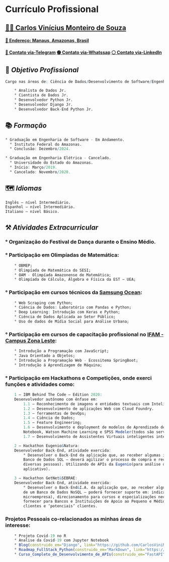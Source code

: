 # Currículo Profissional

## [👨‍💻 Carlos Vinícius Monteiro de Souza](https://carlosvinimsouza.github.io/)
#### [🔎 Endereço: Manaus, Amazonas, Brasil](https://www.google.com.br/maps/place/Manaus,+AM/@-3.0446598,-60.0371446,12z/data=!3m1!4b1!4m5!3m4!1s0x926c1bc8b37647b7:0x2b485c9ff765a9cc!8m2!3d-3.1190275!4d-60.0217314)
#### [🔵 Contato via-Telegram](https://t.me/CarlosViniMSouza) [🟢 Contato via-Whatssap](https://api.whatsapp.com/send?phone=5592992680331) [⚪️ Contato via-LinkedIn](https://www.linkedin.com/in/carlosvinimsouza/)


## 🎯 _Objetivo Profissional_
```R
Cargo nas áreas de: Ciência de Dados/Desenvolvimento de Software/Engenharia de Software:

	° Analista de Dados Jr.
	° Cientista de Dados Jr.
	° Desenvolvedor Python Jr.
	° Desenvolvedor Django Jr.
	° Desenvolvedor Back-End Python Jr.
```


## 📚 _Formação_
```R
° Graduação em Engenharia de Software - Em Andamento.
  ° Instituto Federal do Amazonas.
  ° Conclusão: Dezembro/2024.

° Graduação em Engenharia Elétrica - Cancelado.
  ° Universidade do Estado do Amazonas.
  ° Início: Março/2019.
  ° Cancelado: Novembro/2020.
```

## 🗺 _Idiomas_
```R
Inglês – nível Intermediário.
Espanhol – nível Intermediário.
Italiano – nível Básico.
```

## ⚒ _Atividades Extracurricular_

### ° Organização do Festival de Dança durante o Ensino Médio.

### ° Participação em Olimpíadas de Matemática:
```R
	° OBMEP;
	° Olimpíada de Matemática do SESI;
	° OAM - Olimpíada Amazonense de Matemática;
	° Olimpíada de Cálculo, Álgebra e Física da EST – UEA;
```

### ° Participação em cursos técnicos da [Samsung Ocean](http://www.oceanbrasil.com/):
```R
	° Web Scraping com Python;
	° Ciência de Dados: Laboratório com Pandas e Python;
	° Deep Learning: Introdução com Keras e Python;
	° Ciência de Dados Aplicada ao Setor Público;
	° Uso de dados de Mídia Social para Análise Urbana;
```

### ° Participação em cursos de capacitação profissional no [IFAM - Campus Zona Leste](http://www2.ifam.edu.br/campus/cmzl):
```R
	° Introdução a Programação com JavaScript;
	° Java Orientado a Objetos;
	° Introdução a Programação Web - Ecossitema SpringBoot;
	° Introdução á Aprendizagem de Máquina;
```

### ° Participação em Hackathons e Competições, onde exerci funções e atividades como:
```R
	1 – IBM Behind The Code – Edition 2020:
	Desenvolvedor autônomo com ênfase em:
		1.1 – Reconhecimento de imagens e entidades textuais com Inteligência Artificial;
		1.2 – Desenvolvimento de aplicações Web com Cloud Foundry.
		1.3 – ferramentas de DevOps;
		1.4 – Ciência de Dados;
		1.5 – Feature Engineering;
		1.6 – Desenvolvimento e deployment de modelos de Aprendizado de Máquina com Jupyter 
		Notebook, Watson Machine Learning e SPSS Modeler(todos são serviços disponibilizados na IBM Cloud);
		1.7 – Desenvolvimento de Assistentes Virtuais inteligentes integrados com APIs e Microsserviços;
```
```R
	2 – Hackathon Eugenio&Natura:
	Desenvolvedor Back-End, atividade exercida:
		° Desenvolver o Back-End da aplicação que, ao receber algumas informações do usuário – que serão guardadas dentro de um 
		Banco de Dados SQL – deverá agilizar o processo de compra e recomendação de	produtos (com base nas preferências de 
		diversas pessoas). Utilizando de APIs da Eugenio(para análise de dados) e Google Maps(na parte de Geolocalização do 
		aplicativo).
```
```R
	3 – Hackathon GetNet&SEBRAE:
	Desenvolvedor Back-End, atividade exercida:
		° Desenvolver o Back-End&I.A. da aplicação que, ao receber algumas informações do usuário – que serão	guardadas dentro 
		de um Banco de Dados NoSQL – poderá fornecer suporte em: indicação de linhas de crédito(para a situação atual de sua 
		microempresa), direcionamento para cursos e especializações necessárias á atividade essencial da empresa, e também, 
		fornecer para Bancos e Instituições de Apoio ao Pequeno e Médio Empreendedor, informações relevantes sobre seus 
		clientes e ‘potenciais’ clientes.
```

### Projetos Pessoais co-relacionados as minhas áreas de interesse:
```R
	° Projeto Covid-19 no R
	° Analise da Covid-19 com Jupyter Notebook
	° Blog(construido_em="Django", link="https://github.com/CarlosViniMSouza/Blog")
	° Roadmap_FullStack_Python(construido_em="MarkDown", link="https://github.com/CarlosViniMSouza/Roadmap-FullStack-Python")
	° Curso_Completo_de_Desenvolvimento_de_APIs(construido_em="FastAPI", link="https://github.com/CarlosViniMSouza/API_Development_FullCourse")
```